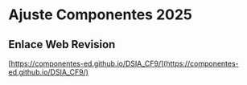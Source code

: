 # **Ajuste Componentes 2025**

## **Enlace Web Revision**

[https://componentes-ed.github.io/DSIA_CF9/](https://componentes-ed.github.io/DSIA_CF9/)

#
